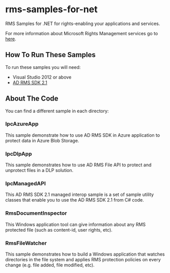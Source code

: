 rms-samples-for-net
===================

RMS Samples for .NET for rights-enabling your applications and services.

For more information about Microsoft Rights Management services go to [here](http://www.microsoft.com/rms).

## How To Run These Samples

To run these samples you will need:
- Visual Studio 2012 or above
- [AD RMS SDK 2.1](http://www.microsoft.com/en-us/download/details.aspx?id=38397)

## About The Code

You can find a different sample in each directory:

### IpcAzureApp

This sample demonstrate how to use AD RMS SDK in Azure application to protect data in Azure Blob Storage.

### IpcDlpApp

This sample demonstrates how to use AD RMS File API to protect and unprotect files in a DLP solution.

### IpcManagedAPI

This AD RMS SDK 2.1 managed interop sample is a set of sample utility classes that enable you to use the AD RMS SDK 2.1 from C# code.

### RmsDocumentInspector

This Windows application tool can give information about any RMS protected file (such as content-id, user rights, etc).

### RmsFileWatcher

This sample demonstrates how to build a Windows application that watches directories in the file system and applies RMS protection policies on every change (e.g. file added, file modified, etc).


